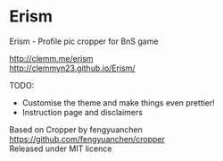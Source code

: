 # Erism
Erism - Profile pic cropper for BnS game

http://clemm.me/erism  
http://clemmyn23.github.io/Erism/

TODO:
- Customise the theme and make things even prettier!
- Instruction page and disclaimers 

Based on Cropper by fengyuanchen https://github.com/fengyuanchen/cropper  
Released under MIT licence 

